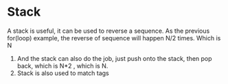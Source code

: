 # Stack
A stack is useful, it can be used to reverse a sequence.
As the previous for(loop) example, the reverse of sequence will happen N/2 times. Which is N
1. And the stack can also do the job, just push onto the stack, then pop back, which is N*2 , which is N.
2. Stack is also used to match <html> tags